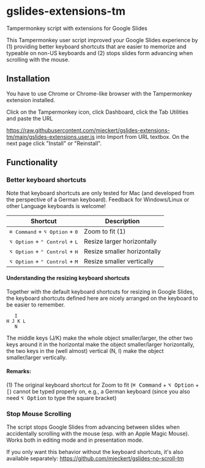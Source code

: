 # gslides-extensions-tm
Tampermonkey script with extensions for Google Slides

This Tampermonkey user script improved your Google Slides experience by (1) providing
better keyboard shortcuts that are easier to memorize and typeable on non-US keyboards
and (2) stops slides form advancing when scrolling with the mouse.

## Installation
You have to use Chrome or Chrome-like browser with the Tampermonkey extension installed.

Click on the Tampermonkey icon, click Dashboard, click the Tab Utilities and paste the URL

https://raw.githubusercontent.com/mieckert/gslides-extensions-tm/main/gslides-extensions.user.js
into Import from URL textbox. On the next page click "Install" or "Reinstall".

## Functionality

### Better keyboard shortcuts

Note that keyboard shortcuts are only tested for Mac (and developed from the perspective 
of a German keyboard).  Feedback for Windows/Linux or other Language keyboards is welcome!

| Shortcut                                                  | Description                                                                                                                  |
| --------------------------------------------------------- | --------------------------- |
| <kbd>⌘ Command</kbd> + <kbd>⌥ Option</kbd> + <kbd>0</kbd> | Zoom to fit (1)             |
| <kbd>⌥ Option</kbd> + <kbd>⌃ Control</kbd> + <kbd>L</kbd> | Resize larger horizontally  |
| <kbd>⌥ Option</kbd> + <kbd>⌃ Control</kbd> + <kbd>H</kbd> | Resize smaller horizontally |
| <kbd>⌥ Option</kbd> + <kbd>⌃ Control</kbd> + <kbd>M</kbd> | Resize smaller vertically   |

#### Understanding the resizing keyboard shortcuts

Together with the default keyboard shortcuts for resizing in Google Slides, the keyboard shortcuts defined
here are nicely arranged on the keyboard to be easier to remember.

```
   I
H J K L
   N
```

The middle keys (J/K) make the whole object smaller/larger, the other two keys around it in the 
horizontal make the object smaller/larger horizontally, the two keys in the (well almost) vertical 
(N, I) make the object smaller/larger vertically.

#### Remarks:
(1) The original keyboard shortcut for Zoom to fit (<kbd>⌘ Command</kbd> + <kbd>⌥ Option</kbd> + <kbd>[</kbd>) 
cannot be typed properly on, e.g., a German keyboard (since you also need <kbd>⌥ Option</kbd> to type the square 
bracket)

### Stop Mouse Scrolling
The script stops Google Slides from advancing between slides when accidentally scrolling 
with the mouse (esp. with an Apple Magic Mouse). Works both in editing mode and in 
presentation mode.

If you only want this behavior without the keyboard shortcuts, it's also available separately:
https://github.com/mieckert/gslides-no-scroll-tm